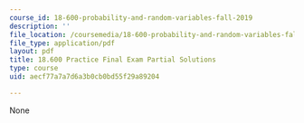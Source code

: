 ```yaml
---
course_id: 18-600-probability-and-random-variables-fall-2019
description: ''
file_location: /coursemedia/18-600-probability-and-random-variables-fall-2019/aecf77a7a7d6a3b0cb0bd55f29a89204_MIT18_600F19_prc_final_soln.pdf
file_type: application/pdf
layout: pdf
title: 18.600 Practice Final Exam Partial Solutions
type: course
uid: aecf77a7a7d6a3b0cb0bd55f29a89204

---
```

None